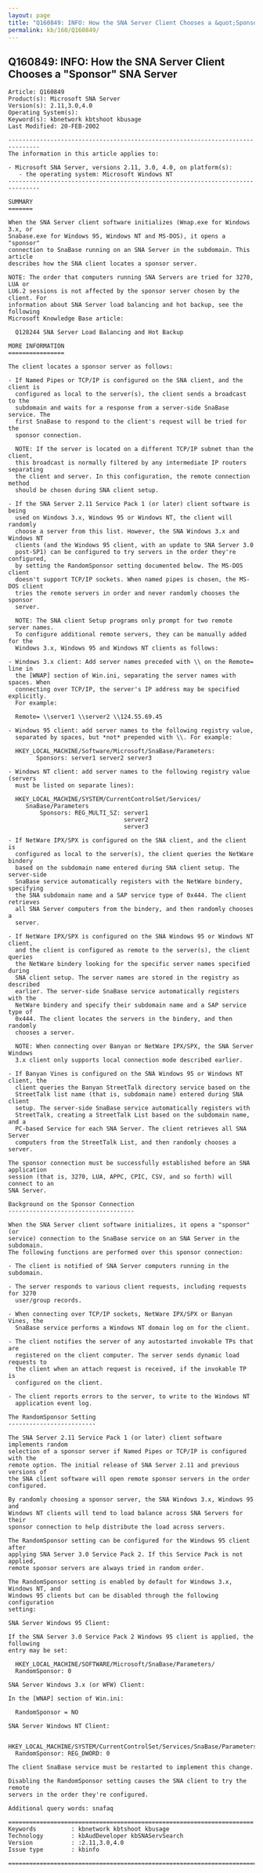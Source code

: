 ```yaml
---
layout: page
title: "Q160849: INFO: How the SNA Server Client Chooses a &quot;Sponsor&quot; SNA Server"
permalink: kb/160/Q160849/
---
```


## Q160849: INFO: How the SNA Server Client Chooses a &quot;Sponsor&quot; SNA Server

	Article: Q160849
	Product(s): Microsoft SNA Server
	Version(s): 2.11,3.0,4.0
	Operating System(s): 
	Keyword(s): kbnetwork kbtshoot kbusage
	Last Modified: 20-FEB-2002
	
	-------------------------------------------------------------------------------
	The information in this article applies to:
	
	- Microsoft SNA Server, versions 2.11, 3.0, 4.0, on platform(s):
	   - the operating system: Microsoft Windows NT 
	-------------------------------------------------------------------------------
	
	SUMMARY
	=======
	
	When the SNA Server client software initializes (Wnap.exe for Windows 3.x, or
	Snabase.exe for Windows 95, Windows NT and MS-DOS), it opens a "sponsor"
	connection to SnaBase running on an SNA Server in the subdomain. This article
	describes how the SNA client locates a sponsor server.
	
	NOTE: The order that computers running SNA Servers are tried for 3270, LUA or
	LU6.2 sessions is not affected by the sponsor server chosen by the client. For
	information about SNA Server load balancing and hot backup, see the following
	Microsoft Knowledge Base article:
	
	  Q128244 SNA Server Load Balancing and Hot Backup
	
	MORE INFORMATION
	================
	
	The client locates a sponsor server as follows:
	
	- If Named Pipes or TCP/IP is configured on the SNA client, and the client is
	  configured as local to the server(s), the client sends a broadcast to the
	  subdomain and waits for a response from a server-side SnaBase service. The
	  first SnaBase to respond to the client's request will be tried for the
	  sponsor connection.
	
	  NOTE: If the server is located on a different TCP/IP subnet than the client,
	  this broadcast is normally filtered by any intermediate IP routers separating
	  the client and server. In this configuration, the remote connection method
	  should be chosen during SNA client setup.
	
	- If the SNA Server 2.11 Service Pack 1 (or later) client software is being
	  used on Windows 3.x, Windows 95 or Windows NT, the client will randomly
	  choose a server from this list. However, the SNA Windows 3.x and Windows NT
	  clients (and the Windows 95 client, with an update to SNA Server 3.0
	  post-SP1) can be configured to try servers in the order they're configured,
	  by setting the RandomSponsor setting documented below. The MS-DOS client
	  doesn't support TCP/IP sockets. When named pipes is chosen, the MS-DOS client
	  tries the remote servers in order and never randomly chooses the sponsor
	  server.
	
	  NOTE: The SNA client Setup programs only prompt for two remote server names.
	  To configure additional remote servers, they can be manually added for the
	  Windows 3.x, Windows 95 and Windows NT clients as follows:
	
	- Windows 3.x client: Add server names preceded with \\ on the Remote= line in
	  the [WNAP] section of Win.ini, separating the server names with spaces. When
	  connecting over TCP/IP, the server's IP address may be specified explicitly.
	  For example:
	
	  Remote= \\server1 \\server2 \\124.55.69.45
	
	- Windows 95 client: add server names to the following registry value,
	  separated by spaces, but *not* prepended with \\. For example:
	
	  HKEY_LOCAL_MACHINE/Software/Microsoft/SnaBase/Parameters:
	        Sponsors: server1 server2 server3
	
	- Windows NT client: add server names to the following registry value (servers
	  must be listed on separate lines):
	
	  HKEY_LOCAL_MACHINE/SYSTEM/CurrentControlSet/Services/ 
	     SnaBase/Parameters
	         Sponsors: REG_MULTI_SZ: server1
	                                 server2
	                                 server3
	
	- If NetWare IPX/SPX is configured on the SNA client, and the client is
	  configured as local to the server(s), the client queries the NetWare bindery
	  based on the subdomain name entered during SNA client setup. The server-side
	  SnaBase service automatically registers with the NetWare bindery, specifying
	  the SNA subdomain name and a SAP service type of 0x444. The client retrieves
	  all SNA Server computers from the bindery, and then randomly chooses a
	  server.
	
	- If NetWare IPX/SPX is configured on the SNA Windows 95 or Windows NT client,
	  and the client is configured as remote to the server(s), the client queries
	  the NetWare bindery looking for the specific server names specified during
	  SNA client setup. The server names are stored in the registry as described
	  earlier. The server-side SnaBase service automatically registers with the
	  NetWare bindery and specify their subdomain name and a SAP service type of
	  0x444. The client locates the servers in the bindery, and then randomly
	  chooses a server.
	
	  NOTE: When connecting over Banyan or NetWare IPX/SPX, the SNA Server Windows
	  3.x client only supports local connection mode described earlier.
	
	- If Banyan Vines is configured on the SNA Windows 95 or Windows NT client, the
	  client queries the Banyan StreetTalk directory service based on the
	  StreetTalk list name (that is, subdomain name) entered during SNA client
	  setup. The server-side SnaBase service automatically registers with
	  StreetTalk, creating a StreetTalk List based on the subdomain name, and a
	  PC-based Service for each SNA Server. The client retrieves all SNA Server
	  computers from the StreetTalk List, and then randomly chooses a server.
	
	The sponsor connection must be successfully established before an SNA application
	session (that is, 3270, LUA, APPC, CPIC, CSV, and so forth) will connect to an
	SNA Server.
	
	Background on the Sponsor Connection
	------------------------------------
	
	When the SNA Server client software initializes, it opens a "sponsor" (or
	service) connection to the SnaBase service on an SNA Server in the subdomain.
	The following functions are performed over this sponsor connection:
	
	- The client is notified of SNA Server computers running in the subdomain.
	
	- The server responds to various client requests, including requests for 3270
	  user/group records.
	
	- When connecting over TCP/IP sockets, NetWare IPX/SPX or Banyan Vines, the
	  SnaBase service performs a Windows NT domain log on for the client.
	
	- The client notifies the server of any autostarted invokable TPs that are
	  registered on the client computer. The server sends dynamic load requests to
	  the client when an attach request is received, if the invokable TP is
	  configured on the client.
	
	- The client reports errors to the server, to write to the Windows NT
	  application event log.
	
	The RandomSponsor Setting
	-------------------------
	
	The SNA Server 2.11 Service Pack 1 (or later) client software implements random
	selection of a sponsor server if Named Pipes or TCP/IP is configured with the
	remote option. The initial release of SNA Server 2.11 and previous versions of
	the SNA client software will open remote sponsor servers in the order
	configured.
	
	By randomly choosing a sponsor server, the SNA Windows 3.x, Windows 95 and
	Windows NT clients will tend to load balance across SNA Servers for their
	sponsor connection to help distribute the load across servers.
	
	The RandomSponsor setting can be configured for the Windows 95 client after
	applying SNA Server 3.0 Service Pack 2. If this Service Pack is not applied,
	remote sponsor servers are always tried in random order.
	
	The RandomSponsor setting is enabled by default for Windows 3.x, Windows NT, and
	Windows 95 clients but can be disabled through the following configuration
	setting:
	
	SNA Server Windows 95 Client:
	
	If the SNA Server 3.0 Service Pack 2 Windows 95 client is applied, the following
	entry may be set:
	
	  HKEY_LOCAL_MACHINE/SOFTWARE/Microsoft/SnaBase/Parameters/ 
	  RandomSponsor: 0
	
	SNA Server Windows 3.x (or WFW) Client:
	
	In the [WNAP] section of Win.ini:
	
	  RandomSponsor = NO
	
	SNA Server Windows NT Client:
	
	  HKEY_LOCAL_MACHINE/SYSTEM/CurrentControlSet/Services/SnaBase/Parameters/ 
	  RandomSponsor: REG_DWORD: 0
	
	The client SnaBase service must be restarted to implement this change.
	
	Disabling the RandomSponsor setting causes the SNA client to try the remote
	servers in the order they're configured.
	
	Additional query words: snafaq
	
	======================================================================
	Keywords          : kbnetwork kbtshoot kbusage 
	Technology        : kbAudDeveloper kbSNAServSearch
	Version           : :2.11,3.0,4.0
	Issue type        : kbinfo
	
	=============================================================================
	
